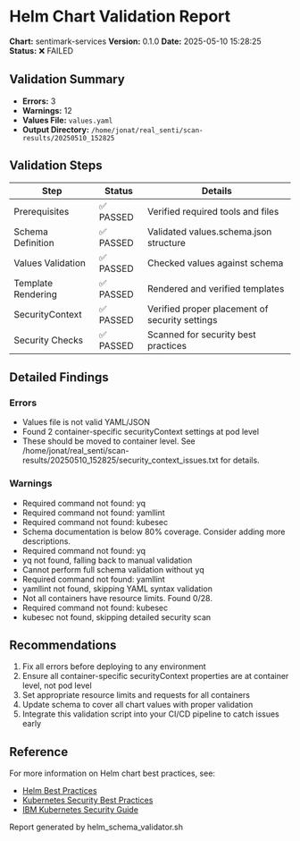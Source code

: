 # Helm Chart Validation Report

**Chart:** sentimark-services
**Version:** 0.1.0
**Date:** 2025-05-10 15:28:25
**Status:** ❌ FAILED

## Validation Summary

- **Errors:** 3
- **Warnings:** 12
- **Values File:** `values.yaml`
- **Output Directory:** `/home/jonat/real_senti/scan-results/20250510_152825`

## Validation Steps

| Step | Status | Details |
|------|--------|---------|
| Prerequisites | ✅ PASSED | Verified required tools and files |
| Schema Definition | ✅ PASSED | Validated values.schema.json structure |
| Values Validation | ✅ PASSED | Checked values against schema |
| Template Rendering | ✅ PASSED | Rendered and verified templates |
| SecurityContext | ✅ PASSED | Verified proper placement of security settings |
| Security Checks | ✅ PASSED | Scanned for security best practices |

## Detailed Findings

### Errors

- Values file is not valid YAML/JSON
- Found 2 container-specific securityContext settings at pod level
- These should be moved to container level. See /home/jonat/real_senti/scan-results/20250510_152825/security_context_issues.txt for details.

### Warnings

- Required command not found: yq
- Required command not found: yamllint
- Required command not found: kubesec
- Schema documentation is below 80% coverage. Consider adding more descriptions.
- Required command not found: yq
- yq not found, falling back to manual validation
- Cannot perform full schema validation without yq
- Required command not found: yamllint
- yamllint not found, skipping YAML syntax validation
- Not all containers have resource limits. Found 0/28.
- Required command not found: kubesec
- kubesec not found, skipping detailed security scan

## Recommendations

1. Fix all errors before deploying to any environment
2. Ensure all container-specific securityContext properties are at container level, not pod level
3. Set appropriate resource limits and requests for all containers
4. Update schema to cover all chart values with proper validation
5. Integrate this validation script into your CI/CD pipeline to catch issues early

## Reference

For more information on Helm chart best practices, see:
- [Helm Best Practices](https://helm.sh/docs/chart_best_practices/)
- [Kubernetes Security Best Practices](https://kubernetes.io/docs/concepts/security/security-checklist/)
- [IBM Kubernetes Security Guide](https://www.ibm.com/cloud/architecture/content/course/containers-and-kubernetes-security/security-primitives)

Report generated by helm_schema_validator.sh
